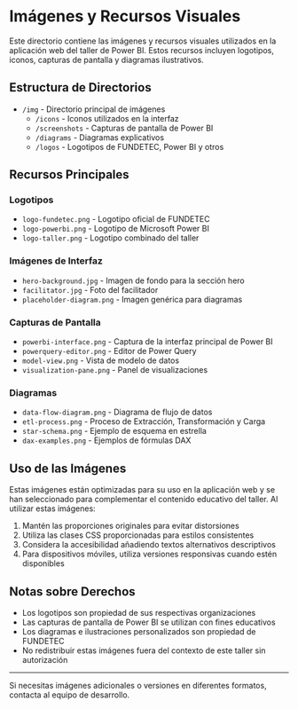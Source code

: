 # Imágenes y Recursos Visuales

Este directorio contiene las imágenes y recursos visuales utilizados en la aplicación web del taller de Power BI. Estos recursos incluyen logotipos, iconos, capturas de pantalla y diagramas ilustrativos.

## Estructura de Directorios

- `/img` - Directorio principal de imágenes
  - `/icons` - Iconos utilizados en la interfaz
  - `/screenshots` - Capturas de pantalla de Power BI
  - `/diagrams` - Diagramas explicativos
  - `/logos` - Logotipos de FUNDETEC, Power BI y otros

## Recursos Principales

### Logotipos

- `logo-fundetec.png` - Logotipo oficial de FUNDETEC
- `logo-powerbi.png` - Logotipo de Microsoft Power BI
- `logo-taller.png` - Logotipo combinado del taller

### Imágenes de Interfaz

- `hero-background.jpg` - Imagen de fondo para la sección hero
- `facilitator.jpg` - Foto del facilitador
- `placeholder-diagram.png` - Imagen genérica para diagramas

### Capturas de Pantalla

- `powerbi-interface.png` - Captura de la interfaz principal de Power BI
- `powerquery-editor.png` - Editor de Power Query
- `model-view.png` - Vista de modelo de datos
- `visualization-pane.png` - Panel de visualizaciones

### Diagramas

- `data-flow-diagram.png` - Diagrama de flujo de datos
- `etl-process.png` - Proceso de Extracción, Transformación y Carga
- `star-schema.png` - Ejemplo de esquema en estrella
- `dax-examples.png` - Ejemplos de fórmulas DAX

## Uso de las Imágenes

Estas imágenes están optimizadas para su uso en la aplicación web y se han seleccionado para complementar el contenido educativo del taller. Al utilizar estas imágenes:

1. Mantén las proporciones originales para evitar distorsiones
2. Utiliza las clases CSS proporcionadas para estilos consistentes
3. Considera la accesibilidad añadiendo textos alternativos descriptivos
4. Para dispositivos móviles, utiliza versiones responsivas cuando estén disponibles

## Notas sobre Derechos

- Los logotipos son propiedad de sus respectivas organizaciones
- Las capturas de pantalla de Power BI se utilizan con fines educativos
- Los diagramas e ilustraciones personalizados son propiedad de FUNDETEC
- No redistribuir estas imágenes fuera del contexto de este taller sin autorización

---

Si necesitas imágenes adicionales o versiones en diferentes formatos, contacta al equipo de desarrollo.
